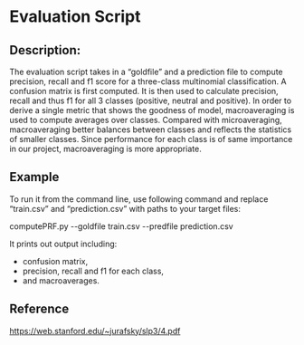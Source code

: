 # Evaluation Script

## Description:

The evaluation script takes in a “goldfile” and a prediction file to compute precision, recall and f1 score for a three-class multinomial classification. A confusion matrix is first computed. It is then used to calculate precision, recall and thus f1 for all 3 classes (positive, neutral and positive). In order to derive a single metric that shows the goodness of model, macroaveraging is used to compute averages over classes. Compared with microaveraging, macroaveraging better balances between classes and reflects the statistics of smaller classes. Since performance for each class is of same importance in our project, macroaveraging is more appropriate.

## Example

To run it from the command line, use following command and replace “train.csv” and “prediction.csv” with paths to your target files:

computePRF.py --goldfile train.csv --predfile prediction.csv

It prints out output including:
- confusion matrix,
- precision, recall and f1 for each class, 
- and macroaverages. 

## Reference

https://web.stanford.edu/~jurafsky/slp3/4.pdf
